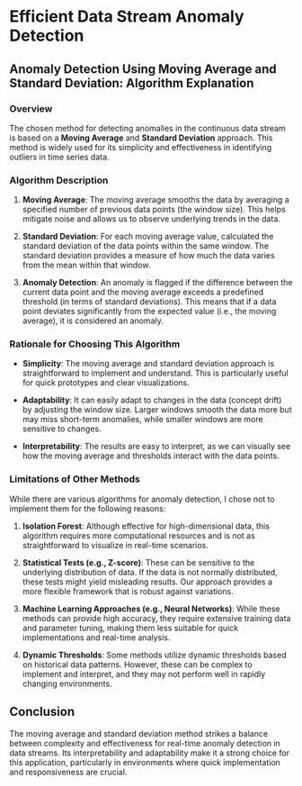 # Efficient Data Stream Anomaly Detection 

## Anomaly Detection Using Moving Average and Standard Deviation: Algorithm Explanation

### Overview
The chosen method for detecting anomalies in the continuous data stream is based on a **Moving Average** and **Standard Deviation** approach. This method is widely used for its simplicity and effectiveness in identifying outliers in time series data.

### Algorithm Description
1. **Moving Average**: The moving average smooths the data by averaging a specified number of previous data points (the window size). This helps mitigate noise and allows us to observe underlying trends in the data.
  
2. **Standard Deviation**: For each moving average value, calculated the standard deviation of the data points within the same window. The standard deviation provides a measure of how much the data varies from the mean within that window.

3. **Anomaly Detection**: An anomaly is flagged if the difference between the current data point and the moving average exceeds a predefined threshold (in terms of standard deviations). This means that if a data point deviates significantly from the expected value (i.e., the moving average), it is considered an anomaly.

### Rationale for Choosing This Algorithm
- **Simplicity**: The moving average and standard deviation approach is straightforward to implement and understand. This is particularly useful for quick prototypes and clear visualizations.
  
- **Adaptability**: It can easily adapt to changes in the data (concept drift) by adjusting the window size. Larger windows smooth the data more but may miss short-term anomalies, while smaller windows are more sensitive to changes.

- **Interpretability**: The results are easy to interpret, as we can visually see how the moving average and thresholds interact with the data points.

### Limitations of Other Methods
While there are various algorithms for anomaly detection, I chose not to implement them for the following reasons:

1. **Isolation Forest**: Although effective for high-dimensional data, this algorithm requires more computational resources and is not as straightforward to visualize in real-time scenarios.

2. **Statistical Tests (e.g., Z-score)**: These can be sensitive to the underlying distribution of data. If the data is not normally distributed, these tests might yield misleading results. Our approach provides a more flexible framework that is robust against variations.

3. **Machine Learning Approaches (e.g., Neural Networks)**: While these methods can provide high accuracy, they require extensive training data and parameter tuning, making them less suitable for quick implementations and real-time analysis.

4. **Dynamic Thresholds**: Some methods utilize dynamic thresholds based on historical data patterns. However, these can be complex to implement and interpret, and they may not perform well in rapidly changing environments.

## Conclusion
The moving average and standard deviation method strikes a balance between complexity and effectiveness for real-time anomaly detection in data streams. Its interpretability and adaptability make it a strong choice for this application, particularly in environments where quick implementation and responsiveness are crucial.
